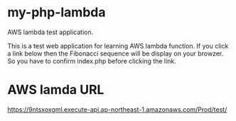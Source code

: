 # my-php-lambda
AWS lambda test application.

This is a test web application for learning AWS lambda function.
If you click a link below then the Fibonacci sequence will be display on your browzer.
So you have to confirm index.php before clicking the link.

# AWS lamda URL
https://9ntsxoxgml.execute-api.ap-northeast-1.amazonaws.com/Prod/test/
